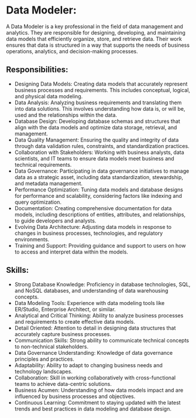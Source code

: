 # Data Modeler:
A Data Modeler is a key professional in the field of data management and analytics. They are responsible for designing, developing, and maintaining data models that efficiently organize, store, and retrieve data. Their work ensures that data is structured in a way that supports the needs of business operations, analytics, and decision-making processes.

## Responsibilities:
- Designing Data Models: Creating data models that accurately represent business processes and requirements. This includes conceptual, logical, and physical data modeling.
- Data Analysis: Analyzing business requirements and translating them into data solutions. This involves understanding how data is, or will be, used and the relationships within the data.
- Database Design: Developing database schemas and structures that align with the data models and optimize data storage, retrieval, and management.
- Data Quality Management: Ensuring the quality and integrity of data through data validation rules, constraints, and standardization practices.
- Collaboration with Stakeholders: Working with business analysts, data scientists, and IT teams to ensure data models meet business and technical requirements.
- Data Governance: Participating in data governance initiatives to manage data as a strategic asset, including data standardization, stewardship, and metadata management.
- Performance Optimization: Tuning data models and database designs for performance and scalability, considering factors like indexing and query optimization.
- Documentation: Creating comprehensive documentation for data models, including descriptions of entities, attributes, and relationships, to guide developers and analysts.
- Evolving Data Architecture: Adjusting data models in response to changes in business processes, technologies, and regulatory environments.
- Training and Support: Providing guidance and support to users on how to access and interpret data within the models.

## Skills:
- Strong Database Knowledge: Proficiency in database technologies, SQL, and NoSQL databases, and understanding of data warehousing concepts.
- Data Modeling Tools: Experience with data modeling tools like ER/Studio, Enterprise Architect, or similar.
- Analytical and Critical Thinking: Ability to analyze business processes and requirements to create effective data models.
- Detail Oriented: Attention to detail in designing data structures that accurately capture business processes.
- Communication Skills: Strong ability to communicate technical concepts to non-technical stakeholders.
- Data Governance Understanding: Knowledge of data governance principles and practices.
- Adaptability: Ability to adapt to changing business needs and technology landscapes.
- Collaboration: Skill in working collaboratively with cross-functional teams to achieve data-centric solutions.
- Business Acumen: Understanding of how data models impact and are influenced by business processes and objectives.
- Continuous Learning: Commitment to staying updated with the latest trends and best practices in data modeling and database design.
